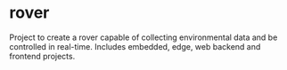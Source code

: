 # rover
Project to create a rover capable of collecting environmental data and be controlled in real-time.
Includes embedded, edge, web backend and frontend projects.
